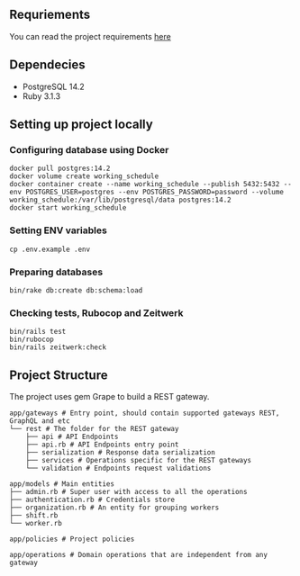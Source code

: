 ## Requriements

You can read the project requirements [here](./REQUIREMENTS.md)

## Dependecies

 - PostgreSQL 14.2
 - Ruby 3.1.3

## Setting up project locally

### Configuring database using Docker

```shell
docker pull postgres:14.2
docker volume create working_schedule
docker container create --name working_schedule --publish 5432:5432 --env POSTGRES_USER=postgres --env POSTGRES_PASSWORD=password --volume working_schedule:/var/lib/postgresql/data postgres:14.2
docker start working_schedule
```

### Setting ENV variables

```shell
cp .env.example .env
```

### Preparing databases

```shell
bin/rake db:create db:schema:load
```

### Checking tests, Rubocop and Zeitwerk

```shell
bin/rails test
bin/rubocop
bin/rails zeitwerk:check
```

## Project Structure

The project uses gem Grape to build a REST gateway.

```text
app/gateways # Entry point, should contain supported gateways REST, GraphQL and etc
└── rest # The folder for the REST gateway
    ├── api # API Endpoints
    ├── api.rb # API Endpoints entry point
    ├── serialization # Response data serialization
    ├── services # Operations specific for the REST gateways
    └── validation # Endpoints request validations
    
app/models # Main entities
├── admin.rb # Super user with access to all the operations
├── authentication.rb # Credentials store
├── organization.rb # An entity for grouping workers
├── shift.rb
└── worker.rb

app/policies # Project policies

app/operations # Domain operations that are independent from any gateway
```
